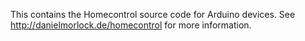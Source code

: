 This contains the Homecontrol source code for Arduino devices.
See http://danielmorlock.de/homecontrol for more information.
